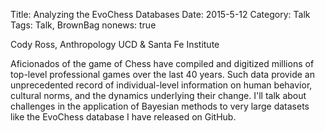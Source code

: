 Title: Analyzing the EvoChess Databases
Date: 2015-5-12
Category: Talk
Tags: Talk, BrownBag
nonews: true

Cody Ross, Anthropology UCD & Santa Fe Institute

Aficionados of the game of Chess have compiled and digitized millions of top-level professional games over the last 40 years. Such data provide an unprecedented record of individual-level information on human behavior, cultural norms, and the dynamics underlying their change. I'll talk about challenges in the application of Bayesian methods to very large datasets like the EvoChess database I have released on GitHub.
